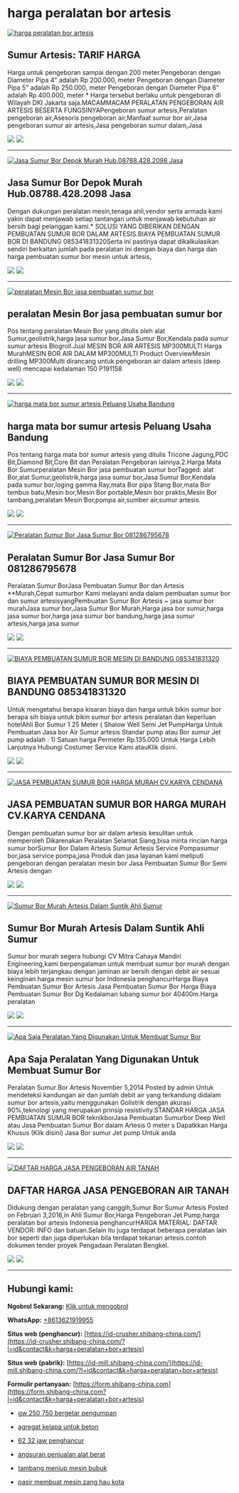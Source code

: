 # harga peralatan bor artesis

<a href="https://swt.shibang-china.com/?l=id&img&k=harga+peralatan+bor+artesis" target="_blank">![harga peralatan bor artesis](http://static.shibang-china.com/all-800x300/1081.jpg)</a>

## Sumur Artesis: TARIF HARGA
Harga untuk pengeboran sampai dengan 200 meter.Pengeboran dengan Diameter Pipa 4" adalah Rp 200.000, meter Pengeboran dengan Diameter Pipa 5" adalah Rp 250.000, meter Pengeboran dengan Diameter Pipa 6" adalah Rp 400.000, meter * Harga tersebut berlaku untuk pengeboran di Wilayah DKI Jakarta saja.MACAMMACAM PERALATAN PENGEBORAN AIR ARTESIS BESERTA FUNGSINYAPengeboran sumur artesis,Peralatan pengeboran air,Asesoris pengeboran air,Manfaat sumur bor air,Jasa pengeboran sumur air artesis,Jasa pengeboran sumur dalam,Jasa


<a href="https://whatsapp.shibangsoft.com/WhatsApp.php" target="_blank" title="WhatsApp">![](http://static.shibang-china.com/icon/whatsapp.png)</a> <a href="https://swt.shibang-china.com/?l=id&icon&k=harga+peralatan+bor+artesis" target="_blank">![](http://static.shibang-china.com/icon/chat-id.png)</a>

---

<a href="https://swt.shibang-china.com/?l=id&img&k=harga+peralatan+bor+artesis" target="_blank">![Jasa Sumur Bor Depok Murah Hub.08788.428.2098 Jasa](http://static.shibang-china.com/all-800x300/74.jpg)</a>

## Jasa Sumur Bor Depok Murah Hub.08788.428.2098 Jasa
Dengan dukungan peralatan mesin,tenaga ahli,vendor serta armada kami yakin dapat menjawab setiap tantangan untuk menjawab kebutuhan air bersih bagi pelanggan kami.* SOLUSI YANG DIBERIKAN DENGAN PEMBUATAN SUMUR BOR DALAM ARTESIS.BIAYA PEMBUATAN SUMUR BOR DI BANDUNG 085341831320Serta ini pastinya dapat dikalkulasikan sendiri berkaitan jumlah pada peralatan ini dengan biaya dan harga dan harga pembuatan sumur bor mesin untuk artesis,


<a href="https://whatsapp.shibangsoft.com/WhatsApp.php" target="_blank" title="WhatsApp">![](http://static.shibang-china.com/icon/whatsapp.png)</a> <a href="https://swt.shibang-china.com/?l=id&icon&k=harga+peralatan+bor+artesis" target="_blank">![](http://static.shibang-china.com/icon/chat-id.png)</a>

---

<a href="https://swt.shibang-china.com/?l=id&img&k=harga+peralatan+bor+artesis" target="_blank">![peralatan Mesin Bor jasa pembuatan sumur bor](http://static.shibang-china.com/all-800x300/1206.jpg)</a>

## peralatan Mesin Bor jasa pembuatan sumur bor
Pos tentang peralatan Mesin Bor yang ditulis oleh alat Sumur,geolistrik,harga jasa sumur bor,Jasa Sumur Bor,Kendala pada sumur sumur artesis Blogroll.Jual MESIN BOR AIR ARTESIS MP300MULTI Harga MurahMESIN BOR AIR DALAM MP300MULTI Product OverviewMesin drilling MP300Multi dirancang untuk pengeboran air dalam artesis (deep well) mencapai kedalaman 150 P191158


<a href="https://whatsapp.shibangsoft.com/WhatsApp.php" target="_blank" title="WhatsApp">![](http://static.shibang-china.com/icon/whatsapp.png)</a> <a href="https://swt.shibang-china.com/?l=id&icon&k=harga+peralatan+bor+artesis" target="_blank">![](http://static.shibang-china.com/icon/chat-id.png)</a>

---

<a href="https://swt.shibang-china.com/?l=id&img&k=harga+peralatan+bor+artesis" target="_blank">![harga mata bor sumur artesis Peluang Usaha Bandung](http://static.shibang-china.com/all-800x300/1406.jpg)</a>

## harga mata bor sumur artesis Peluang Usaha Bandung
Pos tentang harga mata bor sumur artesis yang ditulis Tricone Jagung,PDC Bit,Diamond Bit,Core Bit dan Peralatan Pengeboran lainnya.2.Harga Mata Bor Sumurperalatan Mesin Bor jasa pembuatan sumur borTagged: alat Bor,alat Sumur,geolistrik,harga jasa sumur bor,Jasa Sumur Bor,Kendala pada sumur bor,loging gamma Ray,mata Bor pipa Stang Bor,mata Bor tembus batu,Mesin bor,Mesin Bor portable,Mesin bor praktis,Mesin Bor tambang,peralatan Mesin Bor,pompa air,sumber air,sumur artesis.


<a href="https://whatsapp.shibangsoft.com/WhatsApp.php" target="_blank" title="WhatsApp">![](http://static.shibang-china.com/icon/whatsapp.png)</a> <a href="https://swt.shibang-china.com/?l=id&icon&k=harga+peralatan+bor+artesis" target="_blank">![](http://static.shibang-china.com/icon/chat-id.png)</a>

---

<a href="https://swt.shibang-china.com/?l=id&img&k=harga+peralatan+bor+artesis" target="_blank">![Peralatan Sumur Bor Jasa Sumur Bor 081286795678](http://static.shibang-china.com/all-800x300/1236.jpg)</a>

## Peralatan Sumur Bor Jasa Sumur Bor 081286795678
Peralatan Sumur BorJasa Pembuatan Sumur Bor dan Artesis **Murah,Cepat sumurbor ‎Kami melayani anda dalam pembuatan sumur bor dan sumur artesisyangPembuatan Sumur Bor Artesis ~ jasa sumur bor murahJasa sumur bor,Jasa Sumur Bor Murah,Harga jasa bor sumur,harga jasa sumur bor,harga jasa sumur bor bandung,harga jasa sumur artesis,harga jasa sumur


<a href="https://whatsapp.shibangsoft.com/WhatsApp.php" target="_blank" title="WhatsApp">![](http://static.shibang-china.com/icon/whatsapp.png)</a> <a href="https://swt.shibang-china.com/?l=id&icon&k=harga+peralatan+bor+artesis" target="_blank">![](http://static.shibang-china.com/icon/chat-id.png)</a>

---

<a href="https://swt.shibang-china.com/?l=id&img&k=harga+peralatan+bor+artesis" target="_blank">![BIAYA PEMBUATAN SUMUR BOR MESIN DI BANDUNG 085341831320](http://static.shibang-china.com/all-800x300/985.jpg)</a>

## BIAYA PEMBUATAN SUMUR BOR MESIN DI BANDUNG 085341831320
Untuk mengetahui berapa kisaran biaya dan harga untuk bikin sumur bor berapa sih biaya untuk bikin sumur bor artesis peralatan dan keperluan hotelAhli Bor Sumur 1 25 Meter ( Shalow Well Semi Jet PumpHarga Untuk Pembuatan Jasa bor Air Sumur artesis Standar pump atau Bor sumur Jet pump adalah : 1) Satuan harga Permeter Rp.135.000 Untuk Harga Lebih Lanjutnya Hubungi Costumer Service Kami atauKlik disini.


<a href="https://whatsapp.shibangsoft.com/WhatsApp.php" target="_blank" title="WhatsApp">![](http://static.shibang-china.com/icon/whatsapp.png)</a> <a href="https://swt.shibang-china.com/?l=id&icon&k=harga+peralatan+bor+artesis" target="_blank">![](http://static.shibang-china.com/icon/chat-id.png)</a>

---

<a href="https://swt.shibang-china.com/?l=id&img&k=harga+peralatan+bor+artesis" target="_blank">![JASA PEMBUATAN SUMUR BOR HARGA MURAH CV.KARYA CENDANA](http://static.shibang-china.com/all-800x300/1286.jpg)</a>

## JASA PEMBUATAN SUMUR BOR HARGA MURAH CV.KARYA CENDANA
Dengan pembuatan sumur bor air dalam artesis kesulitan untuk memperoleh Dikarenakan Peralatan Selamat Siang,bisa minta rincian harga sumur borSumur Bor Dalam Artesis Sumur Artesis Service Pompasumur bor,jasa service pompa,jasa Produk dan jasa layanan kami meliputi pengeboran dengan peralatan mesin bor Jasa Pembuatan Sumur Bor Semi Artesis dengan


<a href="https://whatsapp.shibangsoft.com/WhatsApp.php" target="_blank" title="WhatsApp">![](http://static.shibang-china.com/icon/whatsapp.png)</a> <a href="https://swt.shibang-china.com/?l=id&icon&k=harga+peralatan+bor+artesis" target="_blank">![](http://static.shibang-china.com/icon/chat-id.png)</a>

---

<a href="https://swt.shibang-china.com/?l=id&img&k=harga+peralatan+bor+artesis" target="_blank">![Sumur Bor Murah Artesis Dalam Suntik Ahli Sumur](http://static.shibang-china.com/all-800x300/366.jpg)</a>

## Sumur Bor Murah Artesis Dalam Suntik Ahli Sumur
Sumur bor murah segera hubungi CV Mitra Cahaya Mandiri Engineering,kami berpengalaman untuk membuat sumur bor murah dengan biaya lebih terjangkau dengan jaminan air bersih dengan debit air sesuai keinginan.harga mesin sumur bor Indonesia penghancurHarga Biaya Pembuatan Sumur Bor Artesis Jasa Pembuatan Sumur Bor Harga Biaya Pembuatan Sumur Bor Dg Kedalaman lubang sumur bor 40400m.Harga peralatan


<a href="https://whatsapp.shibangsoft.com/WhatsApp.php" target="_blank" title="WhatsApp">![](http://static.shibang-china.com/icon/whatsapp.png)</a> <a href="https://swt.shibang-china.com/?l=id&icon&k=harga+peralatan+bor+artesis" target="_blank">![](http://static.shibang-china.com/icon/chat-id.png)</a>

---

<a href="https://swt.shibang-china.com/?l=id&img&k=harga+peralatan+bor+artesis" target="_blank">![Apa Saja Peralatan Yang Digunakan Untuk Membuat Sumur Bor](http://static.shibang-china.com/all-800x300/1095.jpg)</a>

## Apa Saja Peralatan Yang Digunakan Untuk Membuat Sumur Bor
Peralatan Sumur Bor Artesis November 5,2014 Posted by admin Untuk mendeteksi kandungan air dan jumlah debit air yang terkandung didalam sumur bor artesis,yaitu menggunakan Golistrik dengan akurasi 90%,teknologi yang merupakan prinsip resistivity.STANDAR HARGA JASA PEMBUATAN SUMUR BOR teknikborJasa Pembuatan Sumurbor Deep Well atau Jasa Pembuatan Sumur Bor dalam Artesis 0 meter s Dapatkkan Harga Khusus (Klik disini) Jasa Bor sumur Jet pump Untuk anda


<a href="https://whatsapp.shibangsoft.com/WhatsApp.php" target="_blank" title="WhatsApp">![](http://static.shibang-china.com/icon/whatsapp.png)</a> <a href="https://swt.shibang-china.com/?l=id&icon&k=harga+peralatan+bor+artesis" target="_blank">![](http://static.shibang-china.com/icon/chat-id.png)</a>

---

<a href="https://swt.shibang-china.com/?l=id&img&k=harga+peralatan+bor+artesis" target="_blank">![DAFTAR HARGA JASA PENGEBORAN AIR TANAH](http://static.shibang-china.com/all-800x300/1445.jpg)</a>

## DAFTAR HARGA JASA PENGEBORAN AIR TANAH
Didukung dengan peralatan yang canggih,Sumur Bor Sumur Artesis Posted on Februari 3,2016,in Ahli Sumur Bor,Harga Pengeboran Jet Pump,harga peralatan bor artesis Indonesia penghancurHARGA MATERIAL: DAFTAR VENDOR: INFO dan batuan.Selain itu juga terdapat beberapa peralatan lain bor seperti dan juga diperlukan bila terdapat tekanan artesis.contoh dokumen tender proyek Pengadaan Peralatan Bengkel.


<a href="https://whatsapp.shibangsoft.com/WhatsApp.php" target="_blank" title="WhatsApp">![](http://static.shibang-china.com/icon/whatsapp.png)</a> <a href="https://swt.shibang-china.com/?l=id&icon&k=harga+peralatan+bor+artesis" target="_blank">![](http://static.shibang-china.com/icon/chat-id.png)</a>

---
## Hubungi kami:

**Ngobrol Sekarang:** [Klik untuk mengobrol](https://swt.shibang-china.com?l=id&contact&k=harga+peralatan+bor+artesis)

**WhatsApp:**  [+8613621919955](https://whatsapp.shibangsoft.com/WhatsApp.php)

**Situs web (penghancur):** [https://id-crusher.shibang-china.com/](https://id-crusher.shibang-china.com/?l=id&contact&k=harga+peralatan+bor+artesis)

**Situs web (pabrik):** [https://id-mill.shibang-china.com/](https://id-mill.shibang-china.com/?l=id&contact&k=harga+peralatan+bor+artesis)

**Formulir pertanyaan:** [https://form.shibang-china.com](https://form.shibang-china.com?l=id&contact&k=harga+peralatan+bor+artesis)

* [gw 250 750 bergetar pengumpan](../31/gw%20250%20750%20bergetar%20pengumpan.md)

* [agregat kelapa untuk beton](../38/agregat%20kelapa%20untuk%20beton.md)

* [62 32 jaw penghancur](../35/62%2032%20jaw%20penghancur.md)

* [angsuran penjualan alat berat](../35/angsuran%20penjualan%20alat%20berat.md)

* [tambang meniup mesin bubuk](../32/tambang%20meniup%20mesin%20bubuk.md)

* [pasir membuat mesin zang hau kota](../37/pasir%20membuat%20mesin%20zang%20hau%20kota.md)